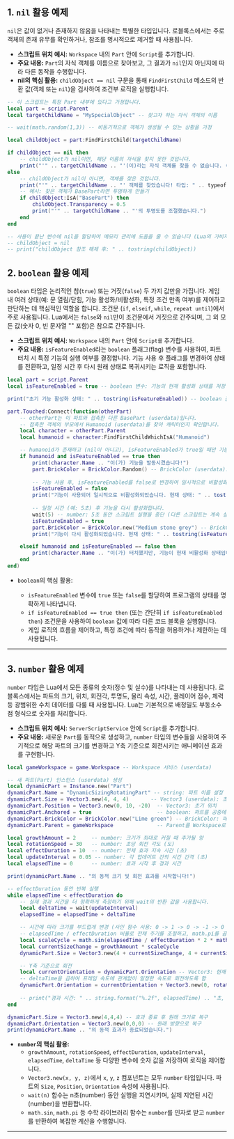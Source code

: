 ## 1. `nil` 활용 예제

`nil`은 값이 없거나 존재하지 않음을 나타내는 특별한 타입입니다. 로블록스에서는 주로 객체의 존재 유무를 확인하거나, 참조를 명시적으로 제거할 때 사용됩니다.

* **스크립트 위치 예시:** `Workspace` 내의 `Part` 안에 `Script`를 추가합니다.
* **주요 내용:** `Part`의 자식 객체를 이름으로 찾아보고, 그 결과가 `nil`인지 아닌지에 따라 다른 동작을 수행합니다.
* **nil의 핵심 활용:** `childObject == nil` 구문을 통해 `FindFirstChild` 메소드의 반환 값(객체 또는 `nil`)을 검사하여 조건부 로직을 실행합니다.

```lua
-- 이 스크립트는 특정 Part 내부에 있다고 가정합니다.
local part = script.Parent
local targetChildName = "MySpecialObject" -- 찾고자 하는 자식 객체의 이름

-- wait(math.random(1,3)) -- 비동기적으로 객체가 생성될 수 있는 상황을 가정

local childObject = part:FindFirstChild(targetChildName)

if childObject == nil then
    -- childObject가 nil이면, 해당 이름의 자식을 찾지 못한 것입니다.
    print("'" .. targetChildName .. "'(이)라는 자식 객체를 찾을 수 없습니다. (값: " .. tostring(childObject) .. ")")
else
    -- childObject가 nil이 아니면, 객체를 찾은 것입니다.
    print("'" .. targetChildName .. "' 객체를 찾았습니다! 타입: " .. typeof(childObject))
    -- 예시: 찾은 객체가 BasePart라면 투명하게 만들기
    if childObject:IsA("BasePart") then
        childObject.Transparency = 0.5
        print("'" .. targetChildName .. "'의 투명도를 조절했습니다.")
    end
end

-- 사용이 끝난 변수에 nil을 할당하여 메모리 관리에 도움을 줄 수 있습니다 (Lua의 가비지 컬렉션).
-- childObject = nil 
-- print("childObject 참조 해제 후: " .. tostring(childObject))
```

## 2. `boolean` 활용 예제
`boolean` 타입은 논리적인 참(`true`) 또는 거짓(`false`) 두 가지 값만을 가집니다. 게임 내 여러 상태(예: 문 열림/닫힘, 기능 활성화/비활성화, 특정 조건 만족 여부)를 제어하고 판단하는 데 핵심적인 역할을 합니다. 조건문 (`if`, `elseif`, `while`, `repeat until`)에서 주로 사용됩니다. Lua에서는 `false`와 `nil`만이 조건문에서 거짓으로 간주되며, 그 외 모든 값(숫자 0, 빈 문자열 "" 포함)은 참으로 간주됩니다.

* **스크립트 위치 예시:** `Workspace` 내의 `Part` 안에 `Script를` 추가합니다.
* **주요 내용:** `isFeatureEnabled`라는 `boolean` 플래그(flag) 변수를 사용하여, 파트 터치 시 특정 기능의 실행 여부를 결정합니다. 기능 사용 후 플래그를 변경하여 상태를 전환하고, 일정 시간 후 다시 원래 상태로 복귀시키는 로직을 포함합니다.

```lua
local part = script.Parent
local isFeatureEnabled = true -- boolean 변수: 기능의 현재 활성화 상태를 저장

print("초기 기능 활성화 상태: " .. tostring(isFeatureEnabled)) -- boolean 값을 문자열로 변환하여 출력

part.Touched:Connect(function(otherPart)
    -- otherPart는 이 파트와 접촉한 다른 BasePart (userdata)입니다.
    -- 접촉한 객체의 부모에서 Humanoid (userdata)를 찾아 캐릭터인지 확인합니다.
    local character = otherPart.Parent
    local humanoid = character:FindFirstChildWhichIsA("Humanoid")

    -- humanoid가 존재하고 (nil이 아니고), isFeatureEnabled가 true일 때만 기능을 실행합니다.
    if humanoid and isFeatureEnabled == true then 
        print(character.Name .. "이(가) 기능을 발동시켰습니다!")
        part.BrickColor = BrickColor.Random() -- BrickColor (userdata): 파트 색상을 무작위로 변경
        
        -- 기능 사용 후, isFeatureEnabled를 false로 변경하여 일시적으로 비활성화합니다.
        isFeatureEnabled = false 
        print("기능이 사용되어 일시적으로 비활성화되었습니다. 현재 상태: " .. tostring(isFeatureEnabled))
        
        -- 일정 시간 (예: 5초) 후 기능을 다시 활성화합니다.
        wait(5) -- number: 5초 동안 스크립트 실행을 중단 (다른 스크립트는 계속 실행됨)
        isFeatureEnabled = true
        part.BrickColor = BrickColor.new("Medium stone grey") -- BrickColor: 파트 색상을 원래대로(예시) 복귀
        print("기능이 다시 활성화되었습니다. 현재 상태: " .. tostring(isFeatureEnabled))

    elseif humanoid and isFeatureEnabled == false then
        print(character.Name .. "이(가) 터치했지만, 기능이 현재 비활성화 상태입니다.")
    end
end)
```

* `boolean`의 핵심 활용:

   * `isFeatureEnabled` 변수에 `true` 또는 `false`를 할당하여 프로그램의 상태를 명확하게 나타냅니다.
   * `if isFeatureEnabled == true then` (또는 간단히 `if isFeatureEnabled then`) 조건문을 사용하여 `boolean` 값에 따라 다른 코드 블록을 실행합니다.
   * 게임 로직의 흐름을 제어하고, 특정 조건에 따라 동작을 허용하거나 제한하는 데 사용됩니다.
---

## 3. `number` 활용 예제
`number` 타입은 Lua에서 모든 종류의 숫자(정수 및 실수)를 나타내는 데 사용됩니다. 로블록스에서는 파트의 크기, 위치, 회전각, 투명도, 물리 속성, 시간, 플레이어 점수, 체력 등 광범위한 수치 데이터를 다룰 때 사용됩니다. Lua는 기본적으로 배정밀도 부동소수점 형식으로 숫자를 처리합니다.

* **스크립트 위치 예시:** `ServerScriptService` 안에 `Script`를 추가합니다.
* **주요 내용:** 새로운 `Part`를 동적으로 생성하고, `number` 타입의 변수들을 사용하여 주기적으로 해당 파트의 크기를 변경하고 Y축 기준으로 회전시키는 애니메이션 효과를 구현합니다.

```lua
local gameWorkspace = game.Workspace -- Workspace 서비스 (userdata)

-- 새 파트(Part) 인스턴스 (userdata) 생성
local dynamicPart = Instance.new("Part")
dynamicPart.Name = "DynamicSizingRotatingPart" -- string: 파트 이름 설정
dynamicPart.Size = Vector3.new(4, 4, 4)       -- Vector3 (userdata): 초기 크기 (각 축은 number)
dynamicPart.Position = Vector3.new(0, 10, -20)  -- Vector3: 초기 위치
dynamicPart.Anchored = true                     -- boolean: 파트를 공중에 고정
dynamicPart.BrickColor = BrickColor.new("Lime green") -- BrickColor: 파트 색상
dynamicPart.Parent = gameWorkspace              -- Parent를 Workspace로 설정하여 게임 월드에 표시

local growthAmount = 2     -- number: 크기가 최대로 커질 때 추가될 양
local rotationSpeed = 30   -- number: 초당 회전 각도 (도)
local effectDuration = 10  -- number: 전체 효과 지속 시간 (초)
local updateInterval = 0.05 -- number: 각 업데이트 간의 시간 간격 (초)
local elapsedTime = 0      -- number: 효과 시작 후 경과 시간

print(dynamicPart.Name .. "의 동적 크기 및 회전 효과를 시작합니다!")

-- effectDuration 동안 반복 실행
while elapsedTime < effectDuration do
    -- 실제 경과 시간을 더 정확하게 측정하기 위해 wait의 반환 값을 사용합니다.
    local deltaTime = wait(updateInterval) 
    elapsedTime = elapsedTime + deltaTime

    -- 시간에 따라 크기를 부드럽게 변경 (사인 함수 사용: 0 -> 1 -> 0 -> -1 -> 0 반복)
    -- elapsedTime / effectDuration 비율로 전체 주기를 조절하고, math.pi를 곱해 라디안 값으로 변환
    local scaleCycle = math.sin(elapsedTime / effectDuration * 2 * math.pi) -- -1에서 1 사이의 number 값
    local currentSizeChange = growthAmount * scaleCycle
    dynamicPart.Size = Vector3.new(4 + currentSizeChange, 4 + currentSizeChange, 4 + currentSizeChange)

    -- Y축 기준으로 회전
    local currentOrientation = dynamicPart.Orientation -- Vector3: 현재 회전값 (오일러 각도)
    -- deltaTime을 곱하여 프레임 속도에 관계없이 일정한 속도로 회전하도록 함
    dynamicPart.Orientation = currentOrientation + Vector3.new(0, rotationSpeed * deltaTime, 0) 
    
    -- print("경과 시간: " .. string.format("%.2f", elapsedTime) .. "초, 크기 변화량: " .. string.format("%.2f", currentSizeChange))
end

dynamicPart.Size = Vector3.new(4,4,4) -- 효과 종료 후 원래 크기로 복구
dynamicPart.Orientation = Vector3.new(0,0,0) -- 원래 방향으로 복구
print(dynamicPart.Name .. "의 동적 효과가 종료되었습니다.")
```

* **`number`의 핵심 활용:**
  * `growthAmount`, `rotationSpeed`, `effectDuration`, `updateInterval`, `elapsedTime`, `deltaTime` 등 다양한 변수에 숫자 값을 저장하여 로직을 제어합니다.
  * `Vector3.new(x, y, z)`에서 `x`, `y`, `z` 컴포넌트는 모두 `number` 타입입니다. 파트의 `Size`, `Position`, `Orientation` 속성에 사용됩니다.
  * `wait(n)` 함수는 n초(number) 동안 실행을 지연시키며, 실제 지연된 시간(number)을 반환합니다.
  * `math.sin`, `math.pi` 등 수학 라이브러리 함수는 `number`를 인자로 받고 `number`를 반환하여 복잡한 계산을 수행합니다.
---

